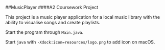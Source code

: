 ##MusicPlayer
####A2 Coursework Project

This project is a music player application for a local music library with the ability to visualise songs and create playlists.

Start the program through `Main.java`.

Start `java` with `-Xdock:icon=resources/logo.png` to add icon on macOS.
